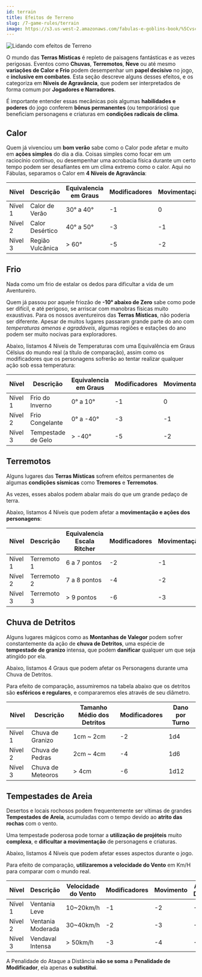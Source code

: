 ```yaml
---
id: terrain
title: Efeitos de Terreno
slug: /7-game-rules/terrain
image: https://s3.us-west-2.amazonaws.com/fabulas-e-goblins-book/%5Cvscode%5C1bddcde4-a727-4ffa-867f-2dde55e859a9.jpg
---
```


![Lidando com efeitos de Terreno](https://s3.us-west-2.amazonaws.com/fabulas-e-goblins-book/%5Cvscode%5C1bddcde4-a727-4ffa-867f-2dde55e859a9.jpg)

O mundo das **Terras Místicas** é repleto de paisagens fantásticas e as vezes perigosas.
Eventos como **Chuvas**, **Terremotos**, **Neve** ou até mesmo **variações de Calor e Frio** podem desempenhar um **papel decisivo** no jogo, e **inclusive em combates**.
Esta seção descreve alguns desses efeitos, e os categoriza em **Níveis de Agravância**, que podem ser interpretados de forma comum por **Jogadores e Narradores**.

É importante entender essas mecânicas pois algumas **habilidades e poderes** do jogo conferem **bônus permanentes** (ou temporários) que beneficiam personagens e criaturas em **condições radicais de clima**.

## Calor

Quem já vivenciou um **bom verão** sabe como o Calor pode afetar e muito em **ações simples** do dia a dia.
Coisas simples como focar em um raciocínio contínuo, ou desempenhar uma acrobacia física durante um certo tempo podem ser desafiantes em um clima extremo como o calor.
Aqui no Fábulas, separamos o Calor em **4 Níveis de Agravância**:

| Nível   | Descrição     | Equivalencia em Graus | Modificadores | Movimentação |
| ------  | ---------------- | --------------------- | ------------- | ------------ |
| Nível 1 | Calor de Verão   | 30° a 40°             | -1            | 0            |
| Nível 2 | Calor Desértico  | 40° a 50°             | -3            | -1           |
| Nível 3 | Região Vulcânica | > 60°                 | -5            | -2           |

## Frio

Nada como um frio de estalar os dedos para dificultar a vida de um Aventureiro.

Quem já passou por aquele friozão de **-10° abaixo de Zero** sabe como pode ser difícil, e até perigoso, se arriscar com manobras físicas muito exaustivas.
Para os nossos aventureiros das **Terras Místicas**, não poderia ser diferente. Apesar de muitos lugares passaram grande parte do ano com *temperaturas amenas e agradáveis*, algumas regiões e estações do ano podem ser muito nocivas para exploradores.

Abaixo, listamos 4 Níveis de Temperaturas com uma Equivalência em Graus Célsius do mundo real (a título de comparação), assim como os modificadores que os personagens sofrerão ao tentar realizar qualquer ação sob essa temperatura:

| Nível   | Descrição       | Equivalencia em Graus | Modificadores | Movimentação |
| ------ | ------------------ | --------------------- | ------------- | ------------ |
| Nível 1 | Frio do Inverno    | 0° a 10°              | -1            | 0            |
| Nível 2 | Frio Congelante    | 0° a -40°             | -3            | -1           |
| Nível 3 | Tempestade de Gelo | > -40°                | -5            | -2           |

## Terremotos

Alguns lugares das **Terras Místicas** sofrem efeitos permanentes de algumas **condições sísmicas** como **Tremores** e **Terremotos**.

As vezes, esses abalos podem abalar mais do que um grande pedaço de terra.

Abaixo, listamos 4 Níveis que podem afetar a **movimentação e ações dos personagens**:

| Nível   | Descrição | Equivalencia Escala Ritcher | Modificadores | Movimentação |
| ------ | ------------ | --------------------------- | ------------- | ------------ |
| Nível 1 | Terremoto 1  | 6 a 7 pontos                | -2            | -1           |
| Nível 2 | Terremoto 2  | 7 a 8 pontos                | -4            | -2           |
| Nível 3 | Terremoto 3  | > 9 pontos            | -6            | -3           |

## Chuva de Detritos

Alguns lugares mágicos como as **Montanhas de Valegor** podem sofrer constantemente da ação de **chuva de Detritos**, uma espécie de **tempestade de granizo** intensa, que podem **danificar** qualquer um que seja atingido por ela.

Abaixo, listamos 4 Graus que podem afetar os Personagens durante uma Chuva de Detritos.

Para efeito de comparação, assumiremos na tabela abaixo que os detritos são **esféricos e regulares**, e compararemos eles através de seu diâmetro.

| Nível   | Descrição      | Tamanho Médio dos Detritos | Modificadores | Dano por Turno |
| ------ | ----------------- | -------------------------- | ------------- | -------------- |
| Nível 1 | Chuva de Granizo  | 1cm ~ 2cm                  | -2            | 1d4            |
| Nível 2 | Chuva de Pedras   | 2cm ~ 4cm                  | -4            | 1d6            |
| Nível 3 | Chuva de Meteoros | > 4cm                      | -6            | 1d12           |

## Tempestades de Areia

Desertos e locais rochosos podem frequentemente ser vítimas de grandes **Tempestades de Areia**, acumuladas com o tempo  devido ao **atrito das rochas** com o vento.

Uma tempestade poderosa pode tornar a **utilização de projéteis** muito **complexa**, e **dificultar a movimentação** de personagens e criaturas.

Abaixo, listamos 4 Níveis que podem afetar esses aspectos durante o jogo.

Para efeito de comparação, **utilizaremos a velocidade do Vento** em Km/H para comparar com o mundo real.

| Nível   | Descrição      | Velocidade do Vento | Modificadores | Movimento | Ataque a Distância |
| ------ | ----------------- | ------------------- | ------------- | --------- | ------------------ |
| Nível 1 | Ventania Leve     | 10~20km/h           | -1            | -2        | -2                 |
| Nível 2 | Ventania Moderada | 30~40km/h           | -2            | -3        | -4                 |
| Nível 3 | Vendaval Intensa  | > 50km/h           | -3            | -4        | -6                 |

A Penalidade do Ataque a Distância **não se soma** a **Penalidade de Modificador**, ela apenas **o substitui**.
